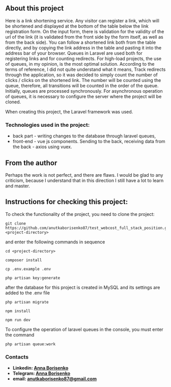 
## About this project

Here is a link shortening service.
Any visitor can register a link, which will be shortened and displayed at the bottom of the table below the link registration form.
On the input form, there is validation for the validity of the url of the link (it is validated from the front side by the form itself, as well as from the back side).
You can follow a shortened link both from the table directly, and by copying the link address in the table and pasting it into the address bar of your browser.
Queues in Laravel are used both for registering links and for counting redirects. For high-load projects, the use of queues, in my opinion, is the most optimal solution.
According to the terms of reference, I did not quite understand what it means, Track
redirects through the application, so it was decided to simply count the number of clicks / clicks on the shortened link. The number will be counted using the queue, therefore, all transitions will be counted in the order of the queue.
Initially, queues are processed synchronously. For asynchronous operation of queues, it is necessary to configure the server where the project will be cloned.

When creating this project, the Laravel framework was used.

### Technologies used in the project:

- back part - writing changes to the database through laravel queues,
- front-end - vue js components. Sending to the back, receiving data from the back - axios using vuex.

## From the author

Perhaps the work is not perfect, and there are flaws.
I would be glad to any criticism, because I understand that in this direction I still have a lot to learn and master.

## Instructions for checking this project:
To check the functionality of the project, you need to clone the project:
```
git clone https://github.com/anutkaborisenko87/test_webcost_full_stack_position.git <project-directory>
```

and enter the following commands in sequence

```
cd <project-directory>

composer install

cp .env.example .env

php artisan key:generate
```
after the database for this project is created in MySQL and its settings are added to the .env file
```
php artisan migrate

npm install

npm run dev

```

To configure the operation of laravel queues in the console, you must enter the command

```
php artisan queue:work
```


### Contacts

- **Linkedin: [Anna Borisenko](https://www.linkedin.com/in/anna-borisenko-695837213/)**
- **Telegram: [Anna Borisenko](https://t.me/AnutkaBorisenko)**
- **email: [anutkaborisenko87@gmail.com](anutkaborisenko87@gmail.com)**
